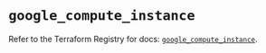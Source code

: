 # `google_compute_instance`

Refer to the Terraform Registry for docs: [`google_compute_instance`](https://registry.terraform.io/providers/hashicorp/google-beta/6.17.0/docs/resources/google_compute_instance).

